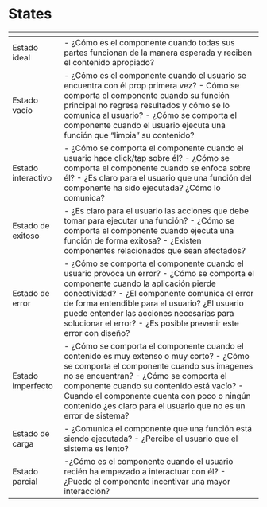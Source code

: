 # States

| <!-- -->    | <!-- -->        |
| :---------- | :-------------- |
|Estado ideal| - ¿Cómo es el componente cuando todas sus partes funcionan de la manera esperada y reciben el contenido apropiado?|
| Estado vacío | - ¿Cómo es el componente cuando el usuario se encuentra con él prop primera vez? - Cómo se comporta el componente cuando su función principal no regresa resultados y cómo se lo comunica al usuario? -   ¿Cómo se comporta el componente cuando el usuario ejecuta una función que “limpia” su contenido? | 
| Estado interactivo| - ¿Cómo se comporta el componente cuando el usuario hace click/tap sobre él? - ¿Cómo se comporta el componente cuando se enfoca sobre él? -   ¿Es claro para el usuario que una función del componente ha sido ejecutada? ¿Cómo lo comunica?| 
| Estado de exitoso| - ¿Es claro para el usuario las acciones que debe tomar para ejecutar una función? - ¿Cómo se comporta el componente cuando ejecuta una función de forma exitosa? - ¿Existen componentes relacionados que sean afectados?|
| Estado de error| - ¿Cómo se comporta el componente cuando el usuario provoca un error? - ¿Cómo se comporta el componente cuando la aplicación pierde conectividad? - ¿El componente comunica el error de forma entendible para el usuario? ¿El usuario puede entender las acciones necesarias para solucionar el error? - ¿Es posible prevenir este error con diseño? |
| Estado imperfecto| - ¿Cómo se comporta el componente cuando el contenido es muy extenso o muy corto? - ¿Cómo se comporta el componente cuando sus imagenes no se encuentran? - ¿Cómo se comporta el componente cuando su contenido está vacío? - Cuando el componente cuenta con poco o ningún contenido ¿es claro para el usuario que no es un error de sistema?|
| Estado de carga | - ¿Comunica el componente que una función está siendo ejecutada? - ¿Percibe el usuario que el sistema es lento?|
| Estado parcial| -¿Cómo es el componente cuando el usuario recién ha empezado a interactuar con él? - ¿Puede el componente incentivar una mayor interacción?

